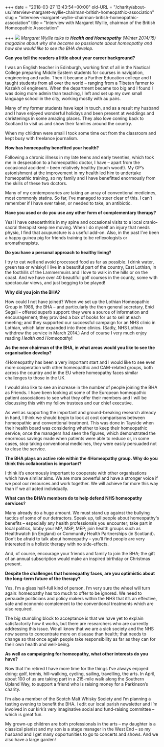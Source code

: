 +++
date = "2018-03-27 13:43:54+00:00"
old-URL = "/charity/about-us/interview-margaret-wyllie-chairman-british-homeopathic-association"
slug = "interview-margaret-wyllie-chairman-british-homeopathic-association"
title = "Interview with Margaret Wyllie, chairman of the British Homeopathic Association"

+++
![](https://res.cloudinary.com/homeopathyuk/v1557403245/bha/RS101_5-ÔÇô-M-Wyllie-02.jpg) _Margaret Wyllie talks to **Health and Homeopathy** (Winter 2014/15) magazine about why she became so passionate about homeopathy and how she would like to see the BHA develop._

**Can you tell the readers a little about your career background?**

I was an English teacher in Edinburgh, working first of all in the Nautical College preparing Middle Eastern students for courses in navigation, engineering and radio. Then it became a Further Education college and I taught students from all over the world – ranging from a Tibetan farmer to Kazakh oil engineers. When the department became too big and I found I was doing more admin than teaching, I left and set up my own small language school in the city, working mostly with au pairs.

Many of my former students have kept in touch, and as a result my husband and I have enjoyed wonderful holidays and been present at weddings and christenings in some amazing places. They also love coming back to Scotland to visit us and show their families around the country.

When my children were small I took some time out from the classroom and kept busy with freelance journalism.

**How has homeopathy benefited your health?**

Following a chronic illness in my late teens and early twenties, which took me in desperation to a homeopathic doctor, I have – apart from the occasional
accident – been relatively healthy (touch wood!). My GP’s astonishment at the improvement in my health led him to undertake homeopathic training, so my
family and I have benefitted enormously from the skills of these two doctors.

Many of my contemporaries are taking an array of conventional medicines, most commonly statins. So far, I’ve managed to steer clear of this. I can’t remember if I have ever taken, or needed to take, an antibiotic.

**Have you used or do you use any other form of complementary therapy?**

Yes! I have osteoarthritis in my spine and occasional visits to a local cranio-sacral therapist keep me moving. When I do myself an injury that needs physio,
I find that acupuncture is a useful add-on. Also, in the past I’ve been a happy guinea pig for friends training to be reflexologists or aromatherapists.

**Do you have a personal approach to healthy living?**

I try to eat well and avoid processed food as far as possible. I drink water, green tea or whisky! I live in a beautiful part of the country, East Lothian, in the foothills of the Lammermuirs and I love to walk in the hills or on the coast. And we have over 40 beautiful golf courses in the county, some with spectacular views, and just begging to be played!

**Why did you join the BHA?**

How could I not have joined? When we set up the Lothian Homeopathic Group in 1986, the BHA – and particularly the then general secretary, Enid Segall – offered superb support: they were a source of information and encouragement; they provided a box of books for us to sell at each meeting; and they supported our successful campaign for an NHS clinic in Lothian, which later expanded into three clinics. (Sadly, NHS Lothian withdrew the service in March 2014.) And of course I very much enjoy reading _Health and Homeopathy_!

**As the new chairman of the BHA, in what areas would you like to see the organisation develop?**

4Homeopathy has been a very important start and I would like to see even more cooperation with other homeopathic and CAM-related groups, both across the country and in the EU where homeopathy faces similar challenges to those in the UK.

I would also like to see an increase in the number of people joining the BHA as Friends. I have been looking at some of the European homeopathic patient
associations to see what they offer their members and I will be discussing this with my fellow trustees and our chief executive.

As well as supporting the important and ground-breaking research already in hand, I think we should begin to look at cost comparisons between homeopathic and conventional treatment. This was done in Tayside when their health board was considering whether to keep their homeopathic service; once the managers had seen the figures, which demonstrated the enormous savings made when patients were able to reduce or, in some cases, stop taking conventional medicines, they were easily persuaded not to close the service.

**The BHA plays an active role within the 4Homeopathy group. Why do you think this collaboration is important?**

I think it’s enormously important to cooperate with other organisations which have similar aims. We are more powerful and have a stronger voice if we pool our resources and work together. We will achieve far more this way than if we all acted individually.

**What can the BHA’s members do to help defend NHS homeopathy services?**

Many already do a huge amount. We must stand up against the bullying tactics of some of our detractors. Speak up, tell people about homeopathy's benefits – especially any health professionals you encounter; take part in local politics, lobby your MP, MSP, MEP; join health groups such as Healthwatch (in England) or Community Health Partnerships (in Scotland). Don’t be afraid to talk about homeopathy – you’ll find people are very interested in a holistic therapy with no side-effects.

And, of course, encourage your friends and family to join the BHA; the gift of an annual subscription would make an inspired birthday or Christmas
present.

**Despite the challenges that homeopathy faces, are you optimistic about the long-term future of the therapy?**

Yes, I’m a glass half-full kind of person. I’m very sure the wheel will turn again: homeopathy has too much to offer to be ignored. We need to persuade
politicians and policy makers within the NHS that it’s an effective, safe and economic complement to the conventional treatments which are also required.

The big stumbling block to acceptance is that we have yet to explain satisfactorily how it works, but there are researchers who are currently addressing this issue. We all know that we are a sick society and the NHS now seems to concentrate more on disease than health; that needs to change so that once again people take responsibility as far as they can for their own health and well-being.

**As well as campaigning for homeopathy, what other interests do you have?**

Now that I’m retired I have more time for the things I’ve always enjoyed doing: golf, tennis, hill-walking, cycling, sailing, travelling, the arts. In April, about 100 of us are taking part in a 215-mile walk along the Southern Upland Way, to support a friend who is raising money for a Parkinson’s charity.

I’m also a member of the Scotch Malt Whisky Society and I’m planning a tasting evening to benefit the BHA. I edit our local parish newsletter and I’m involved in our kirk’s very imaginative social and fund-raising committee – which is great fun.

My grown-up children are both professionals in the arts – my daughter is a classical pianist and my son is a stage manager in the West End – so my
husband and I get many opportunities to go to concerts and shows. And we also have a large garden!